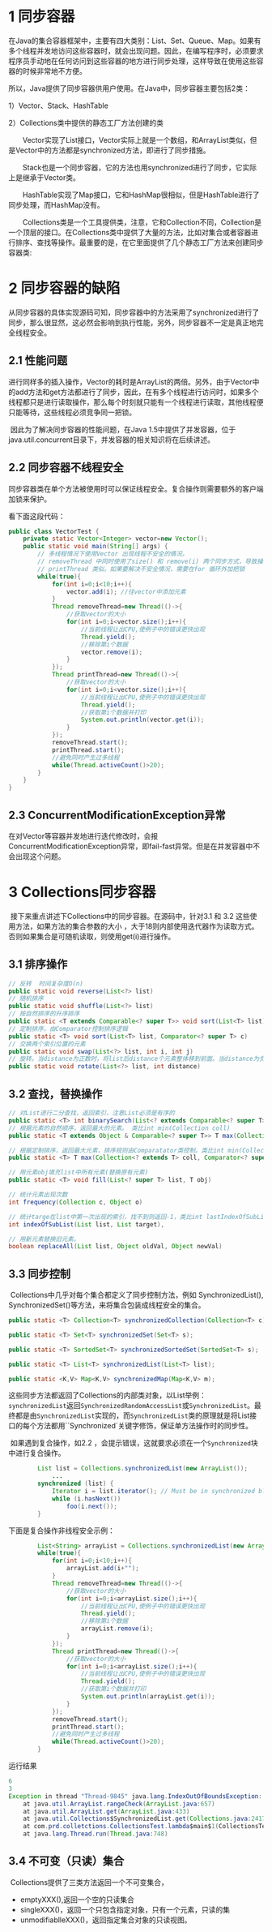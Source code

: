 # 1 同步容器

​		在Java的集合容器框架中，主要有四大类别：List、Set、Queue、Map。如果有多个线程并发地访问这些容器时，就会出现问题。因此，在编写程序时，必须要求程序员手动地在任何访问到这些容器的地方进行同步处理，这样导致在使用这些容器的时候非常地不方便。

​		所以，Java提供了同步容器供用户使用。在Java中，同步容器主要包括2类：

1）Vector、Stack、HashTable

2）Collections类中提供的静态工厂方法创建的类

　　Vector实现了List接口，Vector实际上就是一个数组，和ArrayList类似，但是Vector中的方法都是synchronized方法，即进行了同步措施。

　　Stack也是一个同步容器，它的方法也用synchronized进行了同步，它实际上是继承于Vector类。

　　HashTable实现了Map接口，它和HashMap很相似，但是HashTable进行了同步处理，而HashMap没有。

　　Collections类是一个工具提供类，注意，它和Collection不同，Collection是一个顶层的接口。在Collections类中提供了大量的方法，比如对集合或者容器进行排序、查找等操作。最重要的是，在它里面提供了几个静态工厂方法来创建同步容器类:

# 2 同步容器的缺陷

​		从同步容器的具体实现源码可知，同步容器中的方法采用了synchronized进行了同步，那么很显然，这必然会影响到执行性能，另外，同步容器不一定是真正地完全线程安全。

## 2.1 性能问题
​		进行同样多的插入操作，Vector的耗时是ArrayList的两倍。另外，由于Vector中的add方法和get方法都进行了同步，因此，在有多个线程进行访问时，如果多个线程都只是进行读取操作，那么每个时刻就只能有一个线程进行读取，其他线程便只能等待，这些线程必须竞争同一把锁。

​		因此为了解决同步容器的性能问题，在Java 1.5中提供了并发容器，位于java.util.concurrent目录下，并发容器的相关知识将在后续讲述。

## 2.2 同步容器不线程安全

​		同步容器类在单个方法被使用时可以保证线程安全。复合操作则需要额外的客户端加锁来保护。

看下面这段代码：

```java
public class VectorTest {
    private static Vector<Integer> vector=new Vector();
    public static void main(String[] args) {
        // 多线程情况下使用Vector 出现线程不安全的情况。
        // removeThread 中同时使用了size() 和 remove(i) 两个同步方式，导致操作不是原子的。
        // printThread 类似。如果要解决不安全情况，需要在for 循环外加把锁
        while(true){
            for(int i=0;i<10;i++){
                vector.add(i); //往vector中添加元素
            }
            Thread removeThread=new Thread(()->{
                //获取vector的大小
                for(int i=0;i<vector.size();i++){
                    //当前线程让出CPU,使例子中的错误更快出现
                    Thread.yield();
                    //移除第i个数据
                    vector.remove(i);
                }
            });
            Thread printThread=new Thread(()->{
                //获取vector的大小
                for(int i=0;i<vector.size();i++){
                    //当前线程让出CPU,使例子中的错误更快出现
                    Thread.yield();
                    //获取第i个数据并打印
                    System.out.println(vector.get(i));
                }
            });
            removeThread.start();
            printThread.start();
            //避免同时产生过多线程
            while(Thread.activeCount()>20);
        }
    }
}
```

## 2.3 ConcurrentModificationException异常
​		在对Vector等容器并发地进行迭代修改时，会报ConcurrentModificationException异常，即fail-fast异常。但是在并发容器中不会出现这个问题。

# 3 Collections同步容器

​		接下来重点讲述下Collections中的同步容器。在源码中，针对3.1 和 3.2 这些使用方法，如果方法的集合参数的大小 ，大于18则内部使用迭代器作为读取方式。否则如果集合是可随机读取，则使用get(i)进行操作。

## 3.1 排序操作

```java
// 反转  时间复杂度O(n)
public static void reverse(List<?> list) 
// 随机排序
public static void shuffle(List<?> list) 
// 按自然排序的升序排序
public static <T extends Comparable<? super T>> void sort(List<T> list)
// 定制排序，由Comparator控制排序逻辑
public static <T> void sort(List<T> list, Comparator<? super T> c)
// 交换两个索引位置的元素
public static void swap(List<?> list, int i, int j)
// 旋转。当distance为正数时，将list后distance个元素整体移到前面。当distance为负数时，将 list的前distance个元素整体移到后面。
public static void rotate(List<?> list, int distance)
```

## 3.2 查找，替换操作

```java
// 对List进行二分查找，返回索引，注意List必须是有序的
public static <T> int binarySearch(List<? extends Comparable<? super T>> list, T key)
// 根据元素的自然顺序，返回最大的元素。 类比int min(Collection coll)
public static <T extends Object & Comparable<? super T>> T max(Collection<? extends T> coll)

// 根据定制排序，返回最大元素，排序规则由Comparatator类控制。类比int min(Collection coll, Comparator c)
public static <T> T max(Collection<? extends T> coll, Comparator<? super T> comp)    

// 用元素obj填充list中所有元素(替换原有元素)
public static <T> void fill(List<? super T> list, T obj) 

// 统计元素出现次数
int frequency(Collection c, Object o)

// 统计targe在list中第一次出现的索引，找不到则返回-1，类比int lastIndexOfSubList(List source, list target).
int indexOfSubList(List list, List target),

// 用新元素替换旧元素。
boolean replaceAll(List list, Object oldVal, Object newVal)
```

## 3.3 同步控制

​		Collections中几乎对每个集合都定义了同步控制方法，例如 SynchronizedList(), SynchronizedSet()等方法，来将集合包装成线程安全的集合。

```java
public static <T> Collection<T> synchronizedCollection(Collection<T> c);

public static <T> Set<T> synchronizedSet(Set<T> s);

public static <T> SortedSet<T> synchronizedSortedSet(SortedSet<T> s);

public static <T> List<T> synchronizedList(List<T> list);

public static <K,V> Map<K,V> synchronizedMap(Map<K,V> m);
```

​		这些同步方法都返回了Collections的内部类对象，以List举例：`synchronizedList`返回`SynchronizedRandomAccessList`或`SynchronizedList`。最终都是由`SynchronizedList`实现的，而`SynchronizedList`类的原理就是将List接口的每个方法都用``Synchronized`关键字修饰，保证单方法操作时的同步性。

​		如果遇到复合操作，如2.2 ，会提示错误，这就要求必须在一个`Synchronized`块中进行复合操作。

```java
        List list = Collections.synchronizedList(new ArrayList());
            ...
        synchronized (list) {
            Iterator i = list.iterator(); // Must be in synchronized block
            while (i.hasNext())
                foo(i.next());
        }
```

下面是复合操作非线程安全示例：

```java
        List<String> arrayList = Collections.synchronizedList(new ArrayList<String>());
        while(true){
            for(int i=0;i<10;i++){
                arrayList.add(i+"");
            }
            Thread removeThread=new Thread(()->{
                //获取vector的大小
                for(int i=0;i<arrayList.size();i++){
                    //当前线程让出CPU,使例子中的错误更快出现
                    Thread.yield();
                    //移除第i个数据
                    arrayList.remove(i);
                }
            });
            Thread printThread=new Thread(()->{
                //获取vector的大小
                for(int i=0;i<arrayList.size();i++){
                    //当前线程让出CPU,使例子中的错误更快出现
                    Thread.yield();
                    //获取第i个数据并打印
                    System.out.println(arrayList.get(i));
                }
            });
            removeThread.start();
            printThread.start();
            //避免同时产生过多线程
            while(Thread.activeCount()>20);
        }
```

运行结果

```java
6
3
Exception in thread "Thread-9845" java.lang.IndexOutOfBoundsException: Index: 12, Size: 11
	at java.util.ArrayList.rangeCheck(ArrayList.java:657)
	at java.util.ArrayList.get(ArrayList.java:433)
	at java.util.Collections$SynchronizedList.get(Collections.java:2417)
	at com.prd.colletctions.CollectionsTest.lambda$main$1(CollectionsTest.java:32)
	at java.lang.Thread.run(Thread.java:748)
```

## 3.4 不可变（只读）集合

​		Collections提供了三类方法返回一个不可变集合，

* emptyXXX(),返回一个空的只读集合
* singleXXX()，返回一个只包含指定对象，只有一个元素，只读的集
* unmodifiablleXXX()，返回指定集合对象的只读视图。